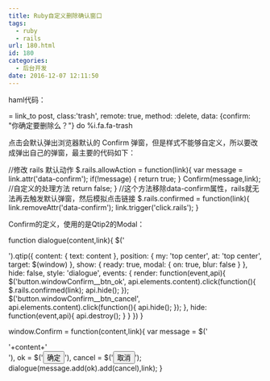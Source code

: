 ```yaml
---
title: Ruby自定义删除确认窗口
tags:
  - ruby
  - rails
url: 180.html
id: 180
categories:
  - 后台开发
date: 2016-12-07 12:11:50
---
```


haml代码：

= link_to post, class:'trash', remote: true, method: :delete, data: {confirm: "你确定要删除么？"} do
  %i.fa.fa-trash

点击会默认弹出浏览器默认的 Confirm 弹窗，但是样式不能够自定义，所以要改成弹出自己的弹窗，最主要的代码如下：

//修改 rails 默认动作
$.rails.allowAction = function(link){
  var message = link.attr('data-confirm');
  if(!message) { return true; }
  Confirm(message,link); //自定义的处理方法
  return false;
}
//这个方法移除data-confirm属性，rails就无法再去触发默认弹窗，然后模拟点击链接
$.rails.confirmed = function(link){
  link.removeAttr('data-confirm');
  link.trigger('click.rails');
}

Confirm的定义，使用的是Qtip2的Modal：

function dialogue(content,link){
  $('<div />').qtip({
    content: {
      text: content
    },
    position: {
      my: 'top center',
      at: 'top center',
      target: $(window)
    },
    show: {
      ready: true,
      modal: {
        on: true,
        blur: false
      }
    },
    hide: false,
    style: 'dialogue',
    events: {
      render: function(event,api){
        $('button.windowConfirm\_\_btn\_ok', api.elements.content).click(function(){
          $.rails.confirmed(link);
          api.hide();
        });
        $('button.windowConfirm\_\_btn\_cancel', api.elements.content).click(function(){
          api.hide();
        });
      },
      hide: function(event,api){
        api.destroy();
      }
    }
  })
}

window.Confirm = function(content,link){
  var message = $('<div class="windowConfirm__content">'+content+'</div>'),
      ok = $('<button class="windowConfirm\_\_btn\_ok">确定</button>'),
      cancel = $('<button class="windowConfirm\_\_btn\_cancel">取消</button>');
  dialogue(message.add(ok).add(cancel),link);
}